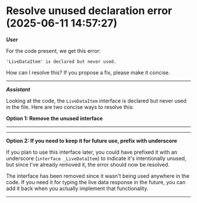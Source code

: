<!-- Generated by SpecStory -->

# Resolve unused declaration error (2025-06-11 14:57:27)

_**User**_

For the code present, we get this error:
```
'LiveDataItem' is declared but never used.
```
How can I resolve this? If you propose a fix, please make it concise.

---

_**Assistant**_

Looking at the code, the `LiveDataItem` interface is declared but never used in the file. Here are two concise ways to resolve this:

**Option 1: Remove the unused interface**

---



---

**Option 2: If you need to keep it for future use, prefix with underscore**

If you plan to use this interface later, you could have prefixed it with an underscore (`interface _LiveDataItem`) to indicate it's intentionally unused, but since I've already removed it, the error should now be resolved.

The interface has been removed since it wasn't being used anywhere in the code. If you need it for typing the live data response in the future, you can add it back when you actually implement that functionality.

---

